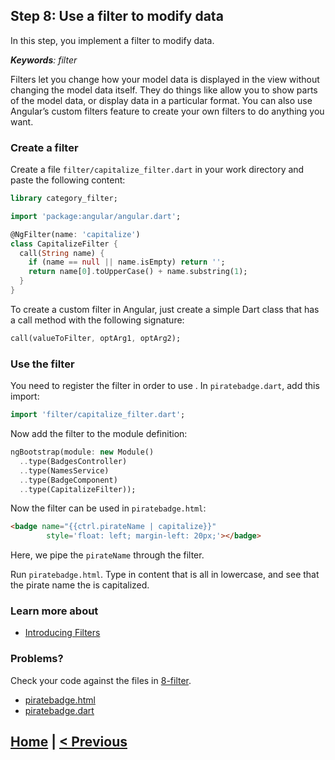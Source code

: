 ## Step 8: Use a filter to modify data

In this step, you implement a filter to modify data.

_**Keywords**: filter_

Filters let you change how your model data is displayed in the view without
changing the model data itself. They do things like allow you to show parts of
the model data, or display data in a particular format. You can also use
Angular’s custom filters feature to create your own filters to do anything you
want.

### Create a filter

Create a file `filter/capitalize_filter.dart` in your work directory and
paste the following content:

```Dart
library category_filter;

import 'package:angular/angular.dart';

@NgFilter(name: 'capitalize')
class CapitalizeFilter {
  call(String name) {
    if (name == null || name.isEmpty) return '';
    return name[0].toUpperCase() + name.substring(1);
  }
}
```

To create a custom filter in Angular, just create a simple Dart class that has
a call method with the following signature:

```Dart
call(valueToFilter, optArg1, optArg2);
```

### Use the filter

You need to register the filter in order to use . In `piratebadge.dart`, add
this import:

```Dart
import 'filter/capitalize_filter.dart';
```


Now add the filter to the module definition:

```Dart
ngBootstrap(module: new Module()
  ..type(BadgesController)
  ..type(NamesService)
  ..type(BadgeComponent)
  ..type(CapitalizeFilter));
```

Now the filter can be used in `piratebadge.html`:

```HTML
<badge name="{{ctrl.pirateName | capitalize}}"
        style='float: left; margin-left: 20px;'></badge>
```

Here, we pipe the `pirateName` through the filter.

Run `piratebadge.html`. Type in content that is all in lowercase, and  see
that the pirate name the is capitalized.

### Learn more about
 - [Introducing Filters](https://angulardart.org/tutorial/07-ch05-filter-service.html)

### Problems?
Check your code against the files in [8-filter](../web/8-filter).
- [piratebadge.html](../web/8-filter/piratebadge.html)
- [piratebadge.dart](../web/8-filter/piratebadge.dart)

## [Home](../README.md) | [< Previous](step-7.md)
